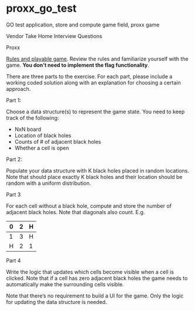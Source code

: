 # proxx_go_test
GO test application, store and compute game field, proxx game

Vendor Take Home Interview Questions 

Proxx 

[Rules and playable game](https://proxx.app/). Review the rules and familiarize yourself with the game. **You don’t need to implement the flag functionality**. 

There are three parts to the exercise. For each part, please include a working coded solution along with an explanation for choosing a certain approach. 

Part 1: 

Choose a data structure(s) to represent the game state. You need to keep track of the following: 

- NxN board 
- Location of black holes 
- Counts of # of adjacent black holes 
- Whether a cell is open 

Part 2: 

Populate your data structure with K black holes placed in random locations. Note that should place exactly K black holes and their location should be random with a uniform distribution. 

Part 3 

For each cell without a black hole, compute and store the number of adjacent black holes. Note that diagonals also count. E.g. 



|0 |2 |H |
| - | - | - |
|1 |3 |H |
|H |2 |1 |


Part 4 

Write the logic that updates which cells become visible when a cell is clicked. Note that if a cell has zero adjacent black holes the game needs to automatically make the surrounding cells visible. 

Note that there’s no requirement to build a UI for the game. Only the logic for updating the data structure is needed. 

